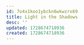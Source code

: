 ```yaml
---
id: 7o4x1koo1ybckn6wkwzrx69
title: Light in the Shadows
desc: ''
updated: 1728674718936
created: 1728674718936
---
```

